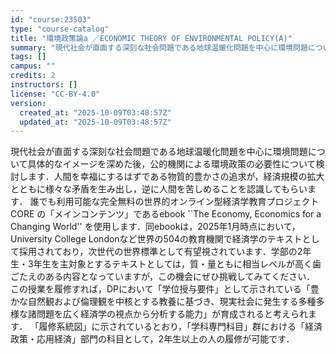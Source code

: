 ```yaml
---
id: "course:23503"
type: "course-catalog"
title: "環境政策論a ／ECONOMIC THEORY OF ENVIRONMENTAL POLICY(A)"
summary: "現代社会が直面する深刻な社会問題である地球温暖化問題を中心に環境問題について具体的なイメージを深めた後，公的機関による環境政策の必要性について検討します．人間を幸福にするはずである物質的豊かさの追求が，経済規模の拡大とともに様々な矛盾を生み…"
tags: []
campus: ""
credits: 2
instructors: []
license: "CC-BY-4.0"
version:
  created_at: "2025-10-09T03:48:57Z"
  updated_at: "2025-10-09T03:48:57Z"
---
```

現代社会が直面する深刻な社会問題である地球温暖化問題を中心に環境問題について具体的なイメージを深めた後，公的機関による環境政策の必要性について検討します．人間を幸福にするはずである物質的豊かさの追求が，経済規模の拡大とともに様々な矛盾を生み出し，逆に人間を苦しめることを認識してもらいます． 誰でも利用可能な完全無料の世界的オンライン型経済学教育プロジェクト CORE の「メインコンテンツ」であるebook ``The Economy, Economics for a Changing World'' を使用します．同ebookは，2025年1月時点において，University College Londonなど世界の504の教育機関で経済学のテキストとして採用されており，次世代の世界標準として有望視されています．学部の2年生・3年生を主対象とするテキストとしては，質・量ともに相当レベルが高く歯ごたえのある内容となっていますが，この機会にぜひ挑戦してみてください． この授業を履修すれば，DPにおいて「学位授与要件」として示されている「豊かな自然観および倫理観を中核とする教養に基づき、現実社会に発生する多種多様な諸問題を広く経済学の視点から分析する能力」が育成されると考えられます． 「履修系統図」に示されているとおり，「学科専門科目」群における「経済政策・応用経済」部門の科目として，2年生以上の人の履修が可能です．
